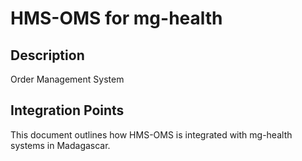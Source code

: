 # HMS-OMS for mg-health

## Description

Order Management System

## Integration Points

This document outlines how HMS-OMS is integrated with mg-health systems in Madagascar.

